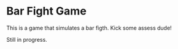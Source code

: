 # Bar Fight Game

This is a game that simulates a bar figth. Kick some assess dude!

Still in progress.
